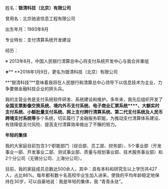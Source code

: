 



姓名：**银清科技（北京）有限公司**

曾用名：北京驰波信息工程有限公司

出生年月：1993年8月

专业特长：支付清算系统开发建设

经历：

※ 2013年8月，中国人民银行清算总中心将支付系统开发中心与我合并重组

**※**** **2018年1月9日，更名为银清科技（北京）有限公司

**“银清科技”**意味着我将在人民银行和清算总中心领导下以信息技术为主业，力争要做金融科技企业的排头兵。

我的主营业务是支付系统软件研发、系统建设和维护。多年来，我先后组织开发了**全国支票影像交换系统、境内外币支付系统、电子商业汇票系统****、大额实时支付系统、小额批量支付系统、网上支付跨行清算系统、第二代支付系统及人民币跨境支付系统等**多个系统，切实履行了金融服务职能，为推动支付清算体系建设、有效降低支付风险、提高支付清算效率做出了不懈的努力。

**年轻的集体**

我的大家庭目前包含3个职能部门（综合部、员工部、财务部）、5个事业部（开发事业一部、开发事业二部、测试事业部、质量与规划事业部、技术服务事业部）和2个分公司（无锡分公司、上海分公司）。

目前，我的家庭成员总数达500余人，其中：具有本科和研究生以上学历共427人，占比86%。每年都有数十名高校毕业生加入进来，使我的平均年龄稳定地保持在30岁，可以自豪地说：我是年轻的集体，我 “青青永驻”。